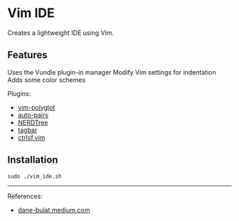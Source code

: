 # Vim IDE

Creates a lightweight IDE using Vim. 

## Features
Uses the Vundle plugin-in manager
Modify Vim settings for indentation
Adds some color schemes

Plugins:
- [vim-polyglot](https://github.com/sheerun/vim-polyglot)
- [auto-pairs](https://github.com/jiangmiao/auto-pairs)
- [NERDTree](https://github.com/preservim/nerdtree)
- [tagbar](https://github.com/preservim/tagbar)
- [ctrlsf.vim](https://github.com/dyng/ctrlsf.vim)

## Installation 
`sudo ./vim_ide.sh`

---
References:
- [dane-bulat.medium.com](https://dane-bulat.medium.com/how-to-turn-vim-into-a-lightweight-ide-6185e0f47b79)
